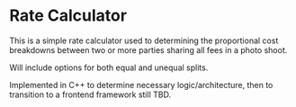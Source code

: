# Rate Calculator
This is a simple rate calculator used to determining the proportional cost breakdowns 
between two or more parties sharing all fees in a photo shoot. 

Will include options for both equal and unequal splits.

Implemented in C++ to determine necessary logic/architecture, then to transition
to a frontend framework still TBD.